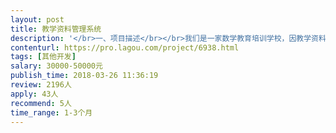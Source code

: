 ```yaml
---                
layout: post       
title: 教学资料管理系统           
description: '</br>一、项目描述</br></br>我们是一家数学教育培训学校，因教学资料的重要性，我们需要一个可靠的在线教学资料管理和分享受控的系统，资料类别为常见的学习课件 如ppt、动画、视频。</br></br>二、预计功能</br></br>资料上传、更新、分类、标记查询</br>权限管理（如下载限制、播放限制含地域）</br>在线浏览播放</br>'     
contenturl: https://pro.lagou.com/project/6938.html      
tags: [其他开发]            
salary: 30000-50000元          
publish_time: 2018-03-26 11:36:19         
review: 2196人                   
apply: 43人                   
recommend: 5人                   
time_range: 1-3个月              
---                 
```

